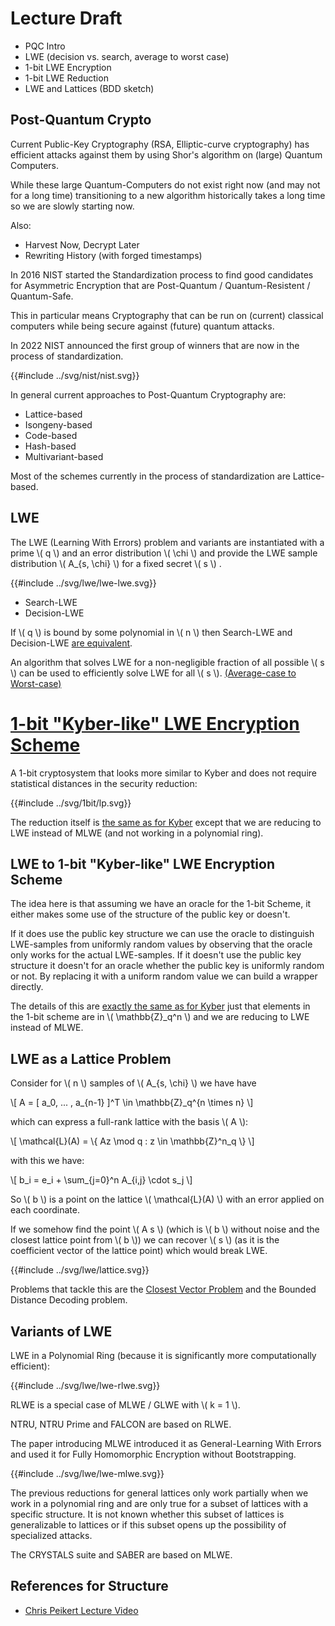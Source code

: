 # Lecture Draft

- PQC Intro
- LWE (decision vs. search, average to worst case)
- 1-bit LWE Encryption
- 1-bit LWE Reduction
- LWE and Lattices (BDD sketch)


## Post-Quantum Crypto

Current Public-Key Cryptography (RSA, Elliptic-curve cryptography) has efficient attacks against them by using Shor's algorithm on (large) Quantum Computers.

While these large Quantum-Computers do not exist right now (and may not for a long time) transitioning to a new algorithm historically takes a long time so we are slowly starting now.

Also:
- Harvest Now, Decrypt Later
- Rewriting History (with forged timestamps)

In 2016 NIST started the Standardization process to find good candidates for Asymmetric Encryption that are Post-Quantum / Quantum-Resistent / Quantum-Safe.

This in particular means Cryptography that can be run on (current) classical computers while being secure against (future) quantum attacks.

In 2022 NIST announced the first group of winners that are now in the process of standardization.

{{#include ../svg/nist/nist.svg}}

In general current approaches to Post-Quantum Cryptography are: 

- Lattice-based
- Isongeny-based
- Code-based
- Hash-based
- Multivariant-based

Most of the schemes currently in the process of standardization are Lattice-based.

## LWE

The LWE (Learning With Errors) problem and variants are instantiated with a prime \\( q \\) and an error distribution \\( \\chi \\) and provide the LWE sample distribution \\( A_{s, \\chi} \\) for a fixed secret \\( s \\) .

{{#include ../svg/lwe/lwe-lwe.svg}}

- Search-LWE
- Decision-LWE

If \\( q \\) is bound by some polynomial in \\( n \\) then Search-LWE and Decision-LWE [are equivalent](https://arxiv.org/pdf/2401.03703).

An algorithm that solves LWE for a non-negligible fraction of all possible \\( s \\) can be used to efficiently solve LWE for all \\( s \\). [(Average-case to Worst-case)](https://arxiv.org/pdf/2401.03703)


# [1-bit "Kyber-like" LWE Encryption Scheme](https://eprint.iacr.org/2010/613.pdf)

A 1-bit cryptosystem that looks more similar to Kyber and does not require statistical distances in the security reduction:

{{#include ../svg/1bit/lp.svg}}

The reduction itself is [the same as for Kyber](kyber-reduction.md) except that we are reducing to LWE instead of MLWE (and not working in a polynomial ring).

## LWE to 1-bit "Kyber-like" LWE Encryption Scheme

The idea here is that assuming we have an oracle for the 1-bit Scheme, it either makes some use of the structure of the public key or doesn't.

If it does use the public key structure we can use the oracle to distinguish LWE-samples from uniformly random values by observing that the oracle only works for the actual LWE-samples.
If it doesn't use the public key structure it doesn't for an oracle whether the public key is uniformly random or not.
By replacing it with a uniform random value we can build a wrapper directly.

The details of this are [exactly the same as for Kyber](kyber-reduction) just that elements in the 1-bit scheme are in \\( \\mathbb{Z}_q^n \\) and we are reducing to LWE instead of MLWE.


## LWE as a Lattice Problem

Consider for \\( n \\) samples of \\( A_{s, \\chi} \\) we have have 

\\[ A =  [ a_0, ... , a_{n-1} ]^T  \\in \\mathbb{Z}_q^{n \\times n} \\]

which can express a full-rank lattice with the basis \\( A \\):
 
\\[ \\mathcal{L}(A) = \\{ Az \\mod q : z \\in \\mathbb{Z}^n_q \\} \\]

with this we have:

\\[ b_i = e_i + \\sum_{j=0}^n A_{i,j} \\cdot s_j \\]

So \\( b \\) is a point on the lattice \\( \\mathcal{L}(A) \\) with an error applied on each coordinate.

If we somehow find the point \\( A s \\) (which is \\( b \\) without noise and the closest lattice point from \\( b \\)) we can recover \\( s \\) (as it is the coefficient vector of the lattice point) which would break LWE.

{{#include ../svg/lwe/lattice.svg}}

Problems that tackle this are the [Closest Vector Problem](https://en.wikipedia.org/wiki/Lattice_problem#Closest_vector_problem_(CVP)) and the Bounded Distance Decoding problem.


## Variants of LWE

LWE in a Polynomial Ring (because it is significantly more computationally efficient):

{{#include ../svg/lwe/lwe-rlwe.svg}}

RLWE is a special case of MLWE / GLWE with \\( k = 1 \\).

NTRU, NTRU Prime and FALCON are based on RLWE.

The paper introducing MLWE introduced it as General-Learning With Errors and used it for Fully Homomorphic Encryption without Bootstrapping.

{{#include ../svg/lwe/lwe-mlwe.svg}}

The previous reductions for general lattices only work partially when we work in a polynomial ring and are only true for a subset of lattices with a specific structure.
It is not known whether this subset of lattices is generalizable to lattices or if this subset opens up the possibility of specialized attacks.

The CRYSTALS suite and SABER are based on MLWE.

## References for Structure

- [Chris Peikert Lecture Video](https://www.youtube.com/watch?v=dbP2cgTsrRo)